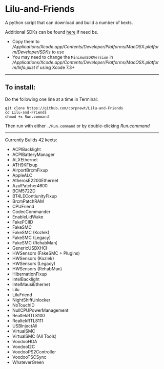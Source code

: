 # Lilu-and-Friends
A python script that can download and build a number of kexts.

Additional SDKs can be found [here](https://github.com/phracker/MacOSX-SDKs) if need be.

 * Copy them to */Applications/Xcode.app/Contents/Developer/Platforms/MacOSX.platform/Developer/SDKs* to use
 * You may need to change the `MinimumSDKVersion` in */Applications/Xcode.app/Contents/Developer/Platforms/MacOSX.platform/Info.plist* if using Xcode 7.3+

***

## To install:

Do the following one line at a time in Terminal:

    git clone https://github.com/corpnewt/Lilu-and-Friends
    cd Lilu-and-Friends
    chmod +x Run.command
    
Then run with either `./Run.command` or by double-clicking *Run.command*

***

Currently Builds 42 kexts:

* ACPIBacklight
* ACPIBatteryManager
* ALXEthernet
* ATH9KFixup
* AirportBrcmFixup
* AppleALC
* AtherosE2200Ethernet
* AzulPatcher4600
* BCM5722D
* BT4LEContiunityFixup
* BrcmPatchRAM
* CPUFriend
* CodecCommander
* EnableLidWake
* FakePCIID
* FakeSMC
* FakeSMC (Kozlek)
* FakeSMC (Legacy)
* FakeSMC (RehabMan)
* GenericUSBXHCI
* HWSensors (FakeSMC + Plugins)
* HWSensors (Kozlek)
* HWSensors (Legacy)
* HWSensors (RehabMan)
* HibernationFixup
* IntelBacklight
* IntelMausiEthernet
* Lilu
* LiluFriend
* NightShiftUnlocker
* NoTouchID
* NullCPUPowerManagement
* RealtekRTL8100
* RealtekRTL8111
* USBInjectAll
* VirtualSMC
* VirtualSMC (All Tools)
* VoodooHDA
* VoodooI2C
* VoodooPS2Controller
* VoodooTSCSync
* WhateverGreen

